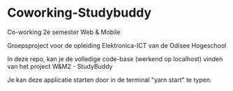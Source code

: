 # Coworking-Studybuddy
Co-working 2e semester Web &amp; Mobile


Groepsproject voor de opleiding Elektronica-ICT van de Odisee Hogeschool

In deze repo, kan je de volledige code-base (werkend op localhost) vinden van het project W&M2 - StudyBuddy

Je kan deze applicatie starten door in de terminal "yarn start" te typen.
